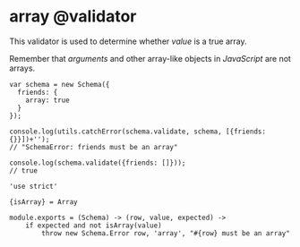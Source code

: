 array @validator
=====

This validator is used to determine whether *value* is a true array.

Remember that *arguments* and other array-like objects in *JavaScript* are not arrays.

```
var schema = new Schema({
  friends: {
    array: true
  }
});

console.log(utils.catchError(schema.validate, schema, [{friends: {}}])+'');
// "SchemaError: friends must be an array"

console.log(schema.validate({friends: []}));
// true
```

	'use strict'

	{isArray} = Array

	module.exports = (Schema) -> (row, value, expected) ->
		if expected and not isArray(value)
			throw new Schema.Error row, 'array', "#{row} must be an array"